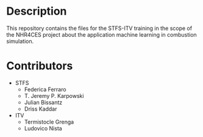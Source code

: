 # Description

This repository contains the files for the STFS-ITV training in the scope of the NHR4CES project about the application machine learning in combustion simulation.

# Contributors

- STFS
    - Federica Ferraro
    - T. Jeremy P. Karpowski
    - Julian Bissantz
    - Driss Kaddar
- ITV
    - Termistocle Grenga
    - Ludovico Nista
